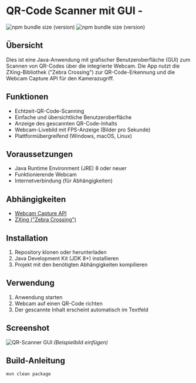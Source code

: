 # QR-Code Scanner mit GUI - 
![npm bundle size (version)](https://img.shields.io/badge/version-0.0.1-green) ![npm bundle size (version)](https://img.shields.io/badge/language-Java-red) 
## Übersicht
Dies ist eine Java-Anwendung mit grafischer Benutzeroberfläche (GUI) zum Scannen von QR-Codes über die integrierte Webcam. Die App nutzt die ZXing-Bibliothek ("Zebra Crossing") zur QR-Code-Erkennung und die Webcam Capture API für den Kamerazugriff.

## Funktionen
- Echtzeit-QR-Code-Scanning
- Einfache und übersichtliche Benutzeroberfläche
- Anzeige des gescannten QR-Code-Inhalts
- Webcam-Livebild mit FPS-Anzeige (Bilder pro Sekunde)
- Plattformübergreifend (Windows, macOS, Linux)

## Voraussetzungen
- Java Runtime Environment (JRE) 8 oder neuer
- Funktionierende Webcam
- Internetverbindung (für Abhängigkeiten)

## Abhängigkeiten
- [Webcam Capture API](https://github.com/sarxos/webcam-capture)
- [ZXing ("Zebra Crossing")](https://github.com/zxing/zxing)

## Installation
1. Repository klonen oder herunterladen
2. Java Development Kit (JDK 8+) installieren
3. Projekt mit den benötigten Abhängigkeiten kompilieren

## Verwendung
1. Anwendung starten
2. Webcam auf einen QR-Code richten
3. Der gescannte Inhalt erscheint automatisch im Textfeld

## Screenshot
![QR-Scanner GUI](screenshot.png) *(Beispielbild einfügen)*

## Build-Anleitung
```bash
mvn clean package
